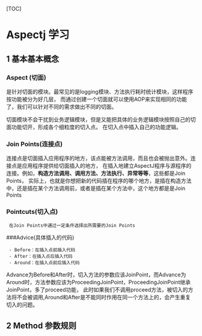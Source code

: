 [TOC]
# Aspectj 学习

## 1 基本基本概念

### Aspect (切面)

是针对切面的模块。最常见的是logging模块、方法执行耗时统计模块，这样程序按功能被分为好几层，
而通过创建一个切面就可以使用AOP来实现相同的功能了，我们可以针对不同的需求做出不同的切面。

切面模块不会干扰到业务逻辑模块，但是又能把具体的业务逻辑模块按照自己的切面功能切开，形成各个细粒度的切入点。
在切入点中插入自己的功能逻辑。

### Join Points(连接点)

连接点是切面插入应用程序的地方，该点能被方法调用，而且也会被抛出意外。连接点是应用程序提供给切面插入的地方，
在插入地建立AspectJ程序与源程序的连接。例如，**构造方法调用、调用方法、方法执行、异常等等**，这些都是Join Points，
实际上，也就是你想把新的代码插在程序的哪个地方，是插在构造方法中，还是插在某个方法调用前，或者是插在某个方法中，这个地方都是是Join Points

### Pointcuts(切入点)

     在Join Points中通过一定条件选择出所需要的Join Points

###Advice(具体插入的代码)

     - Before：在插入点前插入代码
     - After：在插入点后插入代码
     - Around：在插入点前后插入代码

Advance为Before和After时，切入方法的参数应该JoinPoint，而Advance为Around时，方法参数应该为ProceedingJoinPoint，ProceedingJoinPoint继承JoinPoint，多了proceed功能，
此时如果我们不调用proceed方法，被切入的方法将不会被调用,Around和After是不能同时作用在同一个方法上的，会产生重复切入的问题。


## 2 Method 参数规则

